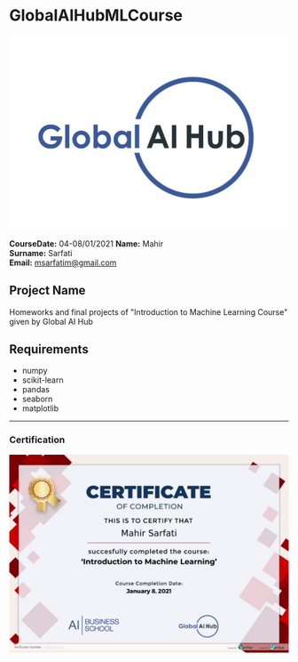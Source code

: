 # GlobalAIHubMLCourse
![](img/logo.png)

**CourseDate:** 04-08/01/2021
**Name:** Mahir   
**Surname:** Sarfati  
**Email:** msarfatim@gmail.com  


## Project Name
Homeworks and final projects of "Introduction to Machine Learning Course" given by Global AI Hub

## Requirements
* numpy 
* scikit-learn
* pandas 
* seaborn
* matplotlib

---

### Certification
![](img/certificate_ex.png)
